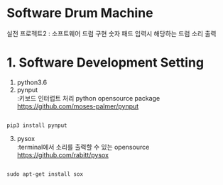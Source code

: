 Software Drum Machine
===
실전 프로젝트2 : 소프트웨어 드럼 구현
숫자 패드 입력시 해당하는 드럼 소리 출력


# 1. Software Development Setting
1) python3.6   
2) pynput   
:키보드 인터럽트 처리 python opensource package   
https://github.com/moses-palmer/pynput   

<code>
pip3 install pynput
</code>

3) pysox   
:terminal에서 소리를 출력할 수 있는 opensource   
https://github.com/rabitt/pysox   
<code>
sudo apt-get install sox
</code>


 
